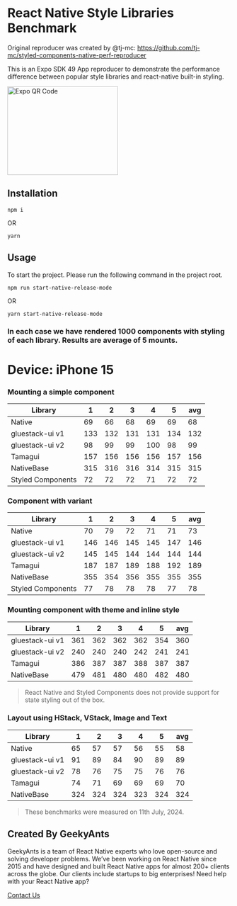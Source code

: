 # React Native Style Libraries Benchmark

Original reproducer was created by @tj-mc: https://github.com/tj-mc/styled-components-native-perf-reproducer

This is an Expo SDK 49 App reproducer to demonstrate the performance difference between popular style libraries and react-native built-in styling.

<img src="https://qr.expo.dev/eas-update?slug=exp&projectId=0d1f6201-7dbc-4f73-a953-c6a37b6cebe2&groupId=0e4e144d-83a0-47b9-b409-4f5e87c2d038" width=250 height=200 alt="Expo QR Code">

## Installation

```
npm i
```

OR

```
yarn
```

## Usage

To start the project. Please run the following command in the project root.

```
npm run start-native-release-mode
```

OR

```
yarn start-native-release-mode
```

### In each case we have rendered 1000 components with styling of each library. Results are average of 5 mounts.

# Device: iPhone 15

### Mounting a simple component

| Library           | 1   | 2   | 3   | 4   | 5   | avg |
| ----------------- | --- | --- | --- | --- | --- | --- |
| Native            | 69  | 66  | 68  | 69  | 69  | 68  |
| gluestack-ui v1   | 133 | 132 | 131 | 131 | 134 | 132 |
| gluestack-ui v2   | 98  | 99  | 99  | 100 | 98  | 99  |
| Tamagui           | 157 | 156 | 156 | 156 | 157 | 156 |
| NativeBase        | 315 | 316 | 316 | 314 | 315 | 315 |
| Styled Components | 72  | 72  | 72  | 71  | 72  | 72  |

### Component with variant

| Library           | 1   | 2   | 3   | 4   | 5   | avg |
| ----------------- | --- | --- | --- | --- | --- | --- |
| Native            | 70  | 79  | 72  | 71  | 71  | 73  |
| gluestack-ui v1   | 146 | 146 | 145 | 145 | 147 | 146 |
| gluestack-ui v2   | 145 | 145 | 144 | 144 | 144 | 144 |
| Tamagui           | 187 | 187 | 189 | 188 | 192 | 189 |
| NativeBase        | 355 | 354 | 356 | 355 | 355 | 355 |
| Styled Components | 77  | 78  | 78  | 78  | 77  | 78  |

### Mounting component with theme and inline style

| Library         | 1   | 2   | 3   | 4   | 5   | avg |
| --------------- | --- | --- | --- | --- | --- | --- |
| gluestack-ui v1 | 361 | 362 | 362 | 362 | 354 | 360 |
| gluestack-ui v2 | 240 | 240 | 240 | 242 | 241 | 241 |
| Tamagui         | 386 | 387 | 387 | 388 | 387 | 387 |
| NativeBase      | 479 | 481 | 480 | 480 | 482 | 480 |

> React Native and Styled Components does not provide support for state styling out of the box.

### Layout using HStack, VStack, Image and Text

| Library         | 1   | 2   | 3   | 4   | 5   | avg |
| --------------- | --- | --- | --- | --- | --- | --- |
| Native          | 65  | 57  | 57  | 56  | 55  | 58  |
| gluestack-ui v1 | 91  | 89  | 84  | 90  | 89  | 89  |
| gluestack-ui v2 | 78  | 76  | 75  | 75  | 76  | 76  |
| Tamagui         | 74  | 71  | 69  | 69  | 69  | 70  |
| NativeBase      | 324 | 324 | 324 | 323 | 324 | 324 |

> These benchmarks were measured on 11th July, 2024.

## Created By GeekyAnts

GeekyAnts is a team of React Native experts who love open-source and solving developer problems. We’ve been working on React Native since 2015 and have designed and built React Native apps for almost 200+ clients across the globe. Our clients include startups to big enterprises! Need help with your React Native app?

[Contact Us](https://geekyants.com/?utm_source=gluestack-ui-home&utm_medium=home-page&utm_campaign=meet-the-creators)
